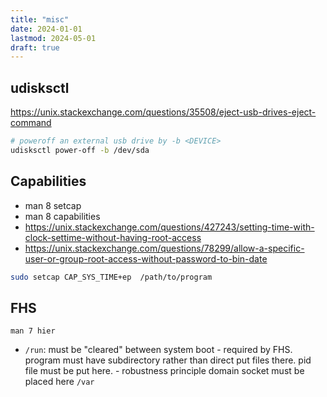 ```yaml
---
title: "misc"
date: 2024-01-01
lastmod: 2024-05-01
draft: true
---
```


## udisksctl

https://unix.stackexchange.com/questions/35508/eject-usb-drives-eject-command

```bash
# poweroff an external usb drive by -b <DEVICE>
udisksctl power-off -b /dev/sda
```

## Capabilities

- man 8 setcap
- man 8 capabilities
- https://unix.stackexchange.com/questions/427243/setting-time-with-clock-settime-without-having-root-access
- https://unix.stackexchange.com/questions/78299/allow-a-specific-user-or-group-root-access-without-password-to-bin-date

```sh
sudo setcap CAP_SYS_TIME+ep  /path/to/program
```

## FHS

`man 7 hier`

- `/run`: must be "cleared" between system boot - required by FHS.
    program must have subdirectory rather than direct put files there.
    pid file must be put here. - robustness principle
    domain socket must be placed here
`/var`
